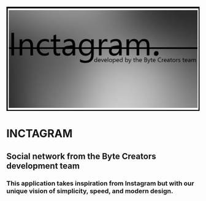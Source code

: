 [![Header](https://github.com/fireonex/fireonex/blob/main/inct.png)]()

# INCTAGRAM
## Social network from the Byte Creators development team

### This application takes inspiration from Instagram but with our unique vision of simplicity, speed, and modern design.

<div align="center">
        <img src="https://img.freepik.com/free-vector/workplace-culture-abstract-concept-vector-illustration-shared-values-belief-systems-attitude-work-company-team-corporate-culture-high-performance-employee-health-abstract-metaphor_335657-6126.jpg?ga=GA1.1.208176612.1728310344&semt=ais_hybrid"
             title="" alt="" height="80"/>
</div>
